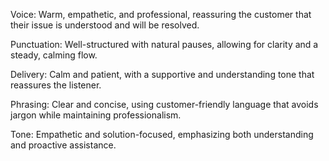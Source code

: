 Voice: Warm, empathetic, and professional, reassuring the customer that their issue is understood and will be resolved.

Punctuation: Well-structured with natural pauses, allowing for clarity and a steady, calming flow.

Delivery: Calm and patient, with a supportive and understanding tone that reassures the listener.

Phrasing: Clear and concise, using customer-friendly language that avoids jargon while maintaining professionalism.

Tone: Empathetic and solution-focused, emphasizing both understanding and proactive assistance.